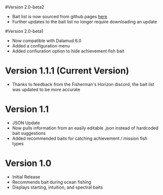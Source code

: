 #Version 2.0-beta2
* Bait list is now sourced from github pages [here](https://markjsosnowski.github.io/FFXIV/bait.json) 
* Further updates to the bait list no longer require downloading an update

#Version 2.0-beta1
* Now compatible with Dalamud 6.0
* Added a configuration menu
* Added confiuration option to hide achievement fish bait

# Version 1.1.1 (Current Version)
* Thanks to feedback from the Fisherman's Horizon discord, the bait list was updated to be more accurate

# Version 1.1
* JSON Update
* Now pulls information from an easily editable .json instead of hardcoded bait suggestions
* Added recommended baits for catching achievement / mission fish types

# Version 1.0
*  Initial Release
*  Recommends bait during ocean fishing
*  Displays starting, intuition, and spectral baits
